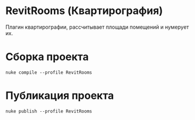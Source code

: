 # RevitRooms (Квартирография)
Плагин квартирографии, рассчитывает площади помещений и нумерует их.

# Сборка проекта

```
nuke compile --profile RevitRooms
```

# Публикация проекта

```
nuke publish --profile RevitRooms
```